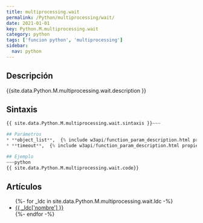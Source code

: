 ```yaml
---
title: multiprocessing.wait
permalink: /Python/multiprocessing/wait/
date: 2021-01-01
key: Python.M.multiprocessing.wait
category: python
tags: ['funcion python', 'multiprocessing']
sidebar: 
  nav: python
---
```


## Descripción
{{site.data.Python.M.multiprocessing.wait.description }}

## Sintaxis
~~~python
{{ site.data.Python.M.multiprocessing.wait.sintaxis }}~~~

## Parámetros
* **object_list**,  {% include w3api/function_param_description.html propiedad=site.data.Python.M.multiprocessing.wait valor="object_list" %}
* **timeout**,  {% include w3api/function_param_description.html propiedad=site.data.Python.M.multiprocessing.wait valor="timeout" %}

## Ejemplo
~~~python
{{ site.data.Python.M.multiprocessing.wait.code}}
~~~

## Artículos
<ul>
{%- for _ldc in site.data.Python.M.multiprocessing.wait.ldc -%}
   <li>
       <a href="{{_ldc['url'] }}">{{ _ldc['nombre'] }}</a>
   </li>
{%- endfor -%}
</ul>
